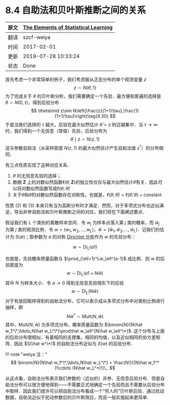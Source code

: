 # 8.4 自助法和贝叶斯推断之间的关系

| 原文   | [The Elements of Statistical Learning](https://web.stanford.edu/~hastie/ElemStatLearn/printings/ESLII_print12.pdf) |
| ---- | ---------------------------------------- |
| 翻译   | szcf-weiya                               |
| 时间   | 2017-02-01                               |
| 更新 | 2019-07-28 10:33:24|
| 状态 | Done|

首先考虑一个非常简单的例子，我们考虑服从正态分布的单个观测变量 $z$
$$
z\sim N(\theta,1)\tag{8.29}
$$
为了完成关于 $\theta$ 的贝叶斯分析，我们需要确定一个先验．最方便和普遍的选择是 $\theta\sim N(0, \tau)$，得到后验分布
$$
\theta\mid z\sim N\left(\frac{z}{1+1/\tau},\frac{1}{1+1/\tau}\right)\tag{8.30}
$$
于是当我们选择的 $\tau$ 越大，后验在最大似然估计 $\hat\theta=z$ 附近越集中．当 $\tau\rightarrow\infty$ 时，我们得到一个无信息（常值）先验，后验分布为
$$
\theta\mid z\sim N(z,1)\tag{8.31}
$$
这与参数自助法（从采样密度 $N(z,1)$ 的最大似然估计产生自助法值 $z^*$）的分布相同．

有三点性质实现了这种对应关系．

1. $\theta$ 的无信息先验的选择；
2. 数据 $\mathbf Z$ 上的对数似然函数$\ell(\theta;\mathbf Z)$的独立性仅仅与最大似然估计$\hat\theta$有关．因此可以将对数似然函数写成$\ell(\theta;\hat\theta)$
3. 关于$\theta$和$\hat\theta$的对数似然函数存在对称性，也就是，$\ell(\theta;\hat\theta)=\ell(\hat\theta;\theta)+\text{constant}$

性质 (2) 和 (3) 本来只有当为高斯分布时才满足．然而，对于多项式分布也近似满足，导出非参自助法和贝叶斯推断之间的对应，我们将在下面阐述要点．

假设我们有 $L$ 个类别的离散样本空间．令 $w_j$ 为样本点落入第 $j$ 类的概率，而 $\hat w_j$ 为第 $j$ 类的观测比例．令 $w=(w_1,w_2,\ldots,w_L)$，$\hat w=(\hat w_1,\hat w_2,\ldots, \hat w_L)$．记我们的估计为 $S(\hat w)$；取参数为 $a$ 的对称 [Dirichlet 分布](https://en.wikipedia.org/wiki/Dirichlet_distribution)作为 $w$ 的先验分布：

$$
w\sim \mathrm{Di}_L(a1)\tag{8.32}
$$

也就是，先验概率质量函数与 $\prod_{\ell=1}^Lw_\ell^{a-1}$ 成比例．则 $w$ 的后验密度为
$$
w\sim \mathrm{Di}_L(a1+N\hat w)\tag{8.33}
$$
其中 $N$ 为样本大小．令 $a\rightarrow 0$ 得到无信息先验情形下的后验
$$
w\sim \mathrm{Di}_L(N\hat w)\tag{8.34}
$$
对于有放回取样得到的自助法分布，它可以表示成从多项式分布中对类别比例进行抽样，即
$$
N\hat w^*\sim \mathrm{Mult}(N,\hat w)\tag{8.35}
$$
其中，$\mathrm {Mult}(N,\hat w)$ 为多项式分布，概率质量函数为 $\binom{N}{N\hat w_1^\*,\ldots,N\hat w_L^\*}\prod\hat w_\ell^{N\hat w_\ell^\*}$. 这个分布与上面的后验分布很相似，有着相同的支撑集，相同的均值，以及近似相同的协方差矩阵．因此 $S(\hat w^\*)$ 的自助法分布近似为 $S(w)$ 的后验分布．

!!! note "weiya 注："
    $$
    \binom{N}{N\hat w_1^\*,\ldots,N\hat w_L^\*} = \frac{N!}{(N\hat w_1^* )!\cdots (N\hat w_L^*)!}\,.
    $$

从这点看，自助法分布表示我们参数的（近似的）非参、无信息后验分布．但是自助法分布可以很方便地得到——不需要正式地确定一个先验而且不需要从后验分布中取样．因此我们或许可以把自助法分布看成一个“穷人的”贝叶斯后验．通过扰动数据，自助法近似于扰动参数后的贝叶斯效应，而且一般实施起来更简单．